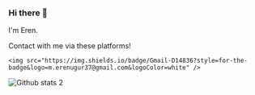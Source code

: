 
### Hi there 👋

I'm Eren.

Contact with me via these platforms!

	<img src="https://img.shields.io/badge/Gmail-D14836?style=for-the-badge&logo=m.erenugur37@gmail.com&logoColor=white" />


![Github stats 2](https://github-readme-stats.vercel.app/api?username=Erendevv&show_icons=true&theme=radical)

